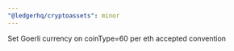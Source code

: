 ```yaml
---
"@ledgerhq/cryptoassets": minor
---
```


Set Goerli currency on coinType=60 per eth accepted convention
